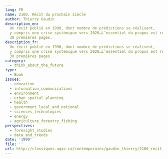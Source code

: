 ```yaml
---
lang: FR
name: 2100. Récit du prochain siècle
author: Thierry Gaudin
description_en:
  Un récit publié en 1990, dont nombre de prédictions se réalisent,
  y compris une crise systémique vers 2020…L’essentiel du propos est résumé dans les
  30 premières pages.
description_fr:
  Un récit publié en 1990, dont nombre de prédictions se réalisent,
  y compris une crise systémique vers 2020…L’essentiel du propos est résumé dans les
  30 premières pages.
category:
  - think_about_the_future
type:
  - Book
issues:
  - education
  - information_communications
  - environment
  - urban_spatial_planning
  - health
  - government_local_and_national
  - sciences_technologies
  - energy
  - agriculture_forestry_fishing
perspectives:
  - foresight_studies
  - data_and_trends
date: '1990'
file: ''
url: http://classiques.uqac.ca/contemporains/gaudin_thierry/2100_recit_prochain_siecle/2100_recit_prochain_siecle.html
---
```

